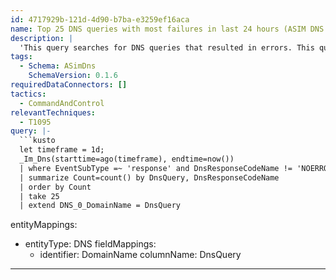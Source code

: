 ```yaml
---
id: 4717929b-121d-4d90-b7ba-e3259ef16aca
name: Top 25 DNS queries with most failures in last 24 hours (ASIM DNS Solution)
description: |
  'This query searches for DNS queries that resulted in errors. This query utilizes [ASIM](https://aka.ms/AboutASIM) normalization and is applied to any source that supports the ASIM DNS schema.'
tags:
  - Schema: ASimDns
    SchemaVersion: 0.1.6
requiredDataConnectors: []
tactics:
  - CommandAndControl
relevantTechniques:
  - T1095
query: |-
  ```kusto
  let timeframe = 1d;
  _Im_Dns(starttime=ago(timeframe), endtime=now())
  | where EventSubType =~ 'response' and DnsResponseCodeName != 'NOERROR'
  | summarize Count=count() by DnsQuery, DnsResponseCodeName
  | order by Count
  | take 25
  | extend DNS_0_DomainName = DnsQuery
  ```
entityMappings:
  - entityType: DNS
    fieldMappings:
      - identifier: DomainName
        columnName: DnsQuery
---
```


